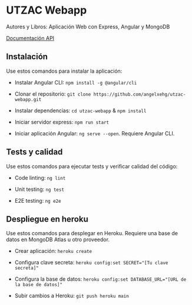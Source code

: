 # UTZAC Webapp

Autores y Libros: Aplicación Web con Express, Angular y MongoDB

[Documentación API](./docs/api.md)

## Instalación

Use estos comandos para instalar la aplicación:

- Instalar Angular CLI: `npm install -g @angular/cli`

- Clonar el repositorio: `git clone https://github.com/angelxehg/utzac-webapp.git`

- Instalar dependencias: `cd utzac-webapp` & `npm install`

- Iniciar servidor express: `npm run start`

- Iniciar aplicación Angular: `ng serve --open`. Requiere Angular CLI.

## Tests y calidad

Use estos comandos para ejecutar tests y verificar calidad del código:

- Code linting: `ng lint`

- Unit testing: `ng test`

- E2E testing: `ng e2e`

## Despliegue en heroku

Use estos comandos para desplegar en Heroku. Requiere una base de datos en MongoDB Atlas u otro proveedor.

- Crear aplicación: `heroku create`

- Configura clave secreta: `heroku config:set SECRET="[Tu clave secreta]"`

- Configura la base de datos: `heroku config:set DATABASE_URL="[URL de la base de datos]"`

- Subir cambios a Heroku: `git push heroku main`
